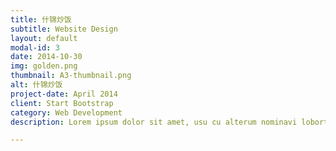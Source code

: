 ```yaml
---
title: 什锦炒饭
subtitle: Website Design
layout: default
modal-id: 3
date: 2014-10-30
img: golden.png
thumbnail: A3-thumbnail.png
alt: 什锦炒饭
project-date: April 2014
client: Start Bootstrap
category: Web Development
description: Lorem ipsum dolor sit amet, usu cu alterum nominavi lobortis. At duo novum diceret. Tantas apeirian vix et, usu sanctus postulant inciderint ut, populo diceret necessitatibus in vim. Cu eum dicam feugiat noluisse.

---
```

